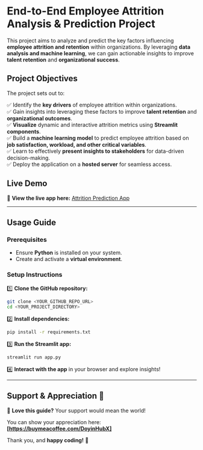 # **End-to-End Employee Attrition Analysis & Prediction Project**

This project aims to analyze and predict the key factors influencing **employee attrition and retention** within organizations. By leveraging **data analysis and machine learning**, we can gain actionable insights to improve **talent retention** and **organizational success**.

## **Project Objectives** 

The project sets out to:  

✅ Identify the **key drivers** of employee attrition within organizations.  
✅ Gain insights into leveraging these factors to improve **talent retention** and **organizational outcomes**.  
✅ **Visualize** dynamic and interactive attrition metrics using **Streamlit components**.  
✅ Build a **machine learning model** to predict employee attrition based on **job satisfaction, workload, and other critical variables**.  
✅ Learn to effectively **present insights to stakeholders** for data-driven decision-making.  
✅ Deploy the application on a **hosted server** for seamless access.  

## **Live Demo**  
🔗 **View the live app here:** [Attrition Prediction App](https://attrition-ext.streamlit.app/)  

---

## **Usage Guide**  

### **Prerequisites**  
- Ensure **Python** is installed on your system.  
- Create and activate a **virtual environment**.  

### **Setup Instructions**  

1️⃣ **Clone the GitHub repository:**  
   ```sh
   git clone <YOUR_GITHUB_REPO_URL>
   cd <YOUR_PROJECT_DIRECTORY>
   ```

2️⃣ **Install dependencies:**  
   ```sh
   pip install -r requirements.txt
   ```

3️⃣ **Run the Streamlit app:**  
   ```sh
   streamlit run app.py
   ```

4️⃣ **Interact with the app** in your browser and explore insights!  

---

## **Support & Appreciation** 💙  

🚀 **Love this guide?** Your support would mean the world! 
 
You can show your appreciation here: **[https://buymeacoffee.com/DoyinHubX]**  

Thank you, and **happy coding!** 🎉
